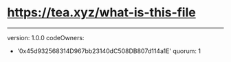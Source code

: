 # https://tea.xyz/what-is-this-file
---
version: 1.0.0
codeOwners:
  - '0x45d932568314D967bb23140dC508DB807d114a1E'
quorum: 1
